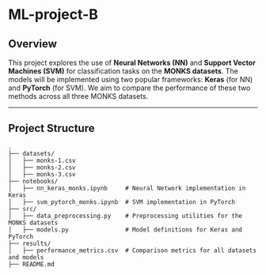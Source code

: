 # ML-project-B

## Overview

This project explores the use of **Neural Networks (NN)** and **Support Vector Machines (SVM)** for classification tasks on the **MONKS datasets**. The models will be implemented using two popular frameworks: **Keras** (for NN) and **PyTorch** (for SVM). We aim to compare the performance of these two methods across all three MONKS datasets.

---

## Project Structure

```plaintext
.
├── datasets/
│   ├── monks-1.csv
│   ├── monks-2.csv
│   ├── monks-3.csv
├── notebooks/
│   ├── nn_keras_monks.ipynb     # Neural Network implementation in Keras
│   ├── svm_pytorch_monks.ipynb  # SVM implementation in PyTorch
├── src/
│   ├── data_preprocessing.py    # Preprocessing utilities for the MONKS datasets
│   ├── models.py                # Model definitions for Keras and PyTorch
├── results/
│   ├── performance_metrics.csv  # Comparison metrics for all datasets and models
├── README.md
